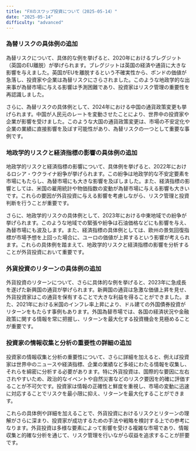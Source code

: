 ```yaml
---
title: "FXのスワップ投資について（2025-05-14）"
date: "2025-05-14"
difficulty: "advanced"
---
```


### 為替リスクの具体例の追加

為替リスクについて、具体的な例を挙げると、2020年におけるブレグジット（英国のEU離脱）が挙げられます。ブレグジットは英国の経済や通貨に大きな影響を与えました。英国がEUを離脱するという不確実性から、ポンドの価値が急落し、投資家や企業は為替リスクにさらされました。このような地政学的な出来事が為替市場に与える影響は予測困難であり、投資家はリスク管理の重要性を再認識しました。

さらに、為替リスクの具体例として、2024年における中国の通貨政策変更も挙げられます。中国が人民元のレートを変動させたことにより、世界中の投資家や企業が影響を受けました。このような大国の通貨政策変更は、市場の不安定化や企業の業績に直接影響を及ぼす可能性があり、為替リスクの一つとして重要な事例です。

### 地政学的リスクと経済指標の影響の具体例の追加

地政学的リスクと経済指標の影響について、具体例を挙げると、2022年におけるロシア・ウクライナ紛争が挙げられます。この紛争は地政学的な不安定要素を市場にもたらし、為替市場にも大きな影響を及ぼしました。また、経済指標の影響としては、米国の雇用統計や物価指数の変動が為替市場に与える影響も大きいです。これらの要因が外貨投資に与える影響を考慮しながら、リスク管理と投資判断を行うことが重要です。

さらに、地政学的リスクの具体例として、2023年における中東地域での紛争が挙げられます。このような地域での緊張や紛争は石油価格などにも影響を与え、為替市場にも波及します。また、経済指標の具体例としては、欧州の景気回復指標が市場予想を上回った場合に、ユーロの価値が上昇するという影響が考えられます。これらの具体例を踏まえて、地政学的リスクと経済指標の影響を分析することが外貨投資において重要です。

### 外貨投資のリターンの具体例の追加

外貨投資のリターンについて、さらに具体的な例を挙げると、2023年に急成長を遂げた新興国の通貨が挙げられます。新興国の通貨は急激な価値上昇を見せ、外貨投資家はこの通貨を保有することで大きな利益を得ることができました。また、2021年における米国のインフレ率上昇により、ドル建ての外国債券投資がリターンをもたらす事例もあります。外国為替市場では、各国の経済状況や金融政策に関する情報を常に把握し、リターンを最大化する投資機会を見極めることが重要です。

### 投資家の情報収集と分析の重要性の詳細の追加

投資家の情報収集と分析の重要性について、さらに詳細を加えると、例えば投資家は世界中のニュースや経済指標、企業の業績など多岐にわたる情報を収集し、それらを綿密に分析する必要があります。特に外貨投資は、国際的な要因に左右されやすいため、政治的なイベントや自然災害などのリスク要因を的確に評価することが不可欠です。投資家は情報の正確性と鮮度を重視し、市場の変動に迅速に対応することでリスクを最小限に抑え、リターンを最大化することができます。

これらの具体例や詳細を加えることで、外貨投資におけるリスクとリターンの理解がさらに深まり、投資家が成功するための手法や戦略を検討する上での参考になります。外貨投資は多様な要素によって影響を受ける複雑な市場であり、情報収集と的確な分析を通じて、リスク管理を行いながら収益を追求することが肝要です。
